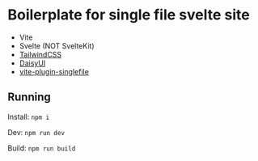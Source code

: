 # Boilerplate for single file svelte site

- Vite
- Svelte (NOT SvelteKit)
- [TailwindCSS](https://tailwindcss.com/docs/aspect-ratio)
- [DaisyUI](https://daisyui.com/components/)
- [vite-plugin-singlefile](https://www.npmjs.com/package/vite-plugin-singlefile)

## Running

Install: `npm i`

Dev: `npm run dev`

Build: `npm run build`